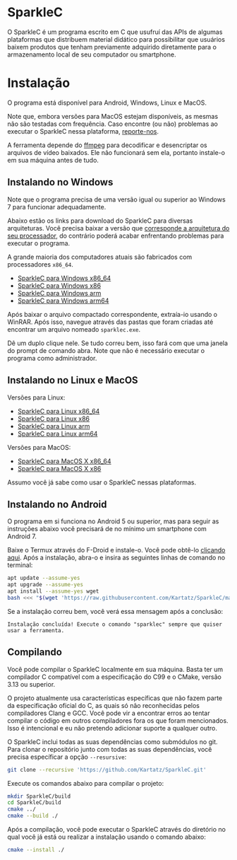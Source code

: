# SparkleC

O SparkleC é um programa escrito em C que usufruí das APIs de algumas plataformas que distribuem material didático para possibilitar que usuários baixem produtos que tenham previamente adquirido diretamente para o armazenamento local de seu computador ou smartphone.

# Instalação

O programa está disponível para Android, Windows, Linux e MacOS.

Note que, embora versões para MacOS estejam disponíveis, as mesmas não são testadas com frequência. Caso encontre (ou não) problemas ao executar o SparkleC nessa plataforma, [reporte-nos](https://github.com/Kartatz/SparkleC/issues).

A ferramenta depende do [ffmpeg](https://ffmpeg.org/download.html) para decodificar e desencriptar os arquivos de vídeo baixados. Ele não funcionará sem ela, portanto instale-o em sua máquina antes de tudo.

## Instalando no Windows

Note que o programa precisa de uma versão igual ou superior ao Windows 7 para funcionar adequadamente.

Abaixo estão os links para download do SparkleC para diversas arquiteturas. Você precisa baixar a versão que [corresponde a arquitetura do seu processador](https://support.microsoft.com/pt-br/windows/versões-de-32-bits-e-64-bits-do-windows-perguntas-frequentes-c6ca9541-8dce-4d48-0415-94a3faa2e13d), do contrário poderá acabar enfrentando problemas para executar o programa.

A grande maioria dos computadores atuais são fabricados com processadores `x86_64`.

- [SparkleC para Windows x86_64](https://github.com/Kartatz/SparkleC/releases/download/v0.2/x86_64-w64-mingw32.zip)
- [SparkleC para Windows x86](https://github.com/Kartatz/SparkleC/releases/download/v0.2/i686-w64-mingw32.zip)
- [SparkleC para Windows arm](https://github.com/Kartatz/SparkleC/releases/download/v0.2/armv7-w64-mingw32.zip)
- [SparkleC para Windows arm64](https://github.com/Kartatz/SparkleC/releases/download/v0.2/aarch64-w64-mingw32.zip)

Após baixar o arquivo compactado correspondente, extraía-io usando o WinRAR. Após isso, navegue através das pastas que foram criadas até encontrar um arquivo nomeado `sparklec.exe`.

Dê um duplo clique nele. Se tudo correu bem, isso fará com que uma janela do prompt de comando abra. Note que não é necessário executar o programa como administrador.

## Instalando no Linux e MacOS

Versões para Linux:

- [SparkleC para Linux x86_64](https://github.com/Kartatz/SparkleC/releases/download/v0.2/x86_64-linux-gnu.tar.xz)
- [SparkleC para Linux x86](https://github.com/Kartatz/SparkleC/releases/download/v0.2/i686-linux-gnu.tar.xz)
- [SparkleC para Linux arm](https://github.com/Kartatz/SparkleC/releases/download/v0.2/arm-linux-gnueabi.tar.xz)
- [SparkleC para Linux arm64](https://github.com/Kartatz/SparkleC/releases/download/v0.2/aarch64-linux-gnu.tar.xz)

Versões para MacOS:

- [SparkleC para MacOS X x86_64](https://github.com/Kartatz/SparkleC/releases/download/v0.2/x86_64-apple-darwin.tar.xz)
- [SparkleC para MacOS X x86](https://github.com/Kartatz/SparkleC/releases/download/v0.2/i386-apple-darwin.tar.xz)

Assumo você já sabe como usar o SparkleC nessas plataformas.

## Instalando no Android

O programa em si funciona no Android 5 ou superior, mas para seguir as instruções abaixo você precisará de no mínimo um smartphone com Android 7.

Baixe o Termux através do F-Droid e instale-o. Você pode obtê-lo [clicando aqui](https://f-droid.org/repo/com.termux_118.apk). Após a instalação, abra-o e insira as seguintes linhas de comando no terminal:

```bash
apt update --assume-yes
apt upgrade --assume-yes
apt install --assume-yes wget
bash <<< "$(wget 'https://raw.githubusercontent.com/Kartatz/SparkleC/master/scripts/android-install.sh' --output-document=-)"

```

Se a instalação correu bem, você verá essa mensagem após a conclusão:

```
Instalação concluída! Execute o comando "sparklec" sempre que quiser usar a ferramenta.
```

## Compilando

Você pode compilar o SparkleC localmente em sua máquina. Basta ter um compilador C compatível com a especificação do C99 e o CMake, versão 3.13 ou superior.

O projeto atualmente usa características específicas que não fazem parte da especificação oficial do C, as quais só não reconhecidas pelos compiladores Clang e GCC. Você pode vir a encontrar erros ao tentar compilar o código em outros compiladores fora os que foram mencionados. Isso é intencional e eu não pretendo adicionar suporte a qualquer outro.

O SparkleC inclui todas as suas dependências como submódulos no git. Para clonar o repositório junto com todas as suas dependências, você precisa específicar a opção `--resursive`:

```bash
git clone --recursive 'https://github.com/Kartatz/SparkleC.git'
```

Execute os comandos abaixo para compilar o projeto:

```bash
mkdir SparkleC/build
cd SparkleC/build
cmake ../
cmake --build ./
```

Após a compilação, você pode executar o SparkleC através do diretório no qual você já está ou realizar a instalação usando o comando abaixo:

```bash
cmake --install ./
```